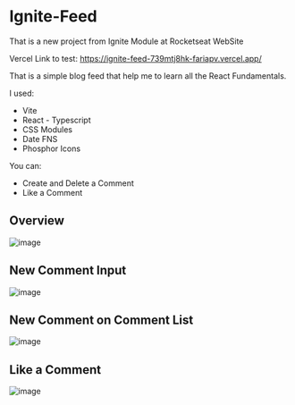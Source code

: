 # Ignite-Feed

That is a new project from Ignite Module at Rocketseat WebSite

Vercel Link to test: https://ignite-feed-739mtj8hk-fariapv.vercel.app/

That is a simple blog feed that help me to learn all the React Fundamentals.

I used:
- Vite
 - React - Typescript
- CSS Modules
- Date FNS
- Phosphor Icons

You can:
- Create and Delete a Comment
- Like a Comment

## Overview
![image](https://user-images.githubusercontent.com/62482908/176198919-41935518-7623-4491-9cfc-5f026449ecbe.png)

## New Comment Input
![image](https://user-images.githubusercontent.com/62482908/176198968-e158c0d9-284f-46b8-8a3b-dfc312a42bb4.png)

## New Comment on Comment List
![image](https://user-images.githubusercontent.com/62482908/176199092-da565ac0-15fe-43f1-abe2-5ea924ba6b87.png)

## Like a Comment
![image](https://user-images.githubusercontent.com/62482908/176199140-b553da3e-adb8-4c81-80c9-671296442a57.png)
